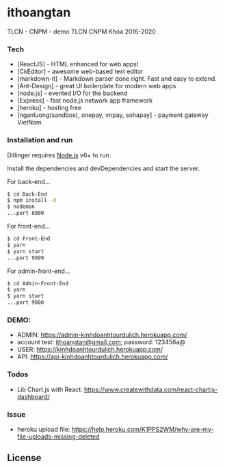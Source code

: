 # ithoangtan

TLCN - CNPM - demo TLCN CNPM Khóa 2016-2020

### Tech

- [ReactJS] - HTML enhanced for web apps!
- [CkEditor] - awesome web-based text editor
- [markdown-it] - Markdown parser done right. Fast and easy to extend.
- [Ant-Design] - great UI boilerplate for modern web apps
- [node.js] - evented I/O for the backend
- [Express] - fast node.js network app framework
- [heroku] - hosting free
- [nganluong(sandbox), onepay, vnpay, sohapay] - payment gateway VietNam

### Installation and run

Dillinger requires [Node.js](https://nodejs.org/) v6+ to run.

Install the dependencies and devDependencies and start the server.

For back-end...

```sh
$ cd Back-End
$ npm install -d
$ nodemon
...port 8000
```

For front-end...

```sh
$ cd Front-End
$ yarn
$ yarn start
...port 9999
```

For admin-front-end...

```sh
$ cd Admin-Front-End
$ yarn
$ yarn start
...port 9000
```

### DEMO:

- ADMIN: https://admin-kinhdoanhtourdulich.herokuapp.com/
- account test: ithoangtan@gmail.com; password: 123456a@
- USER: https://kinhdoanhtourdulich.herokuapp.com/
- API: https://api-kinhdoanhtourdulich.herokuapp.com/

### Todos

- Lib Chart.js with React: https://www.createwithdata.com/react-chartjs-dashboard/

### Issue

- heroku upload file: https://help.heroku.com/K1PPS2WM/why-are-my-file-uploads-missing-deleted

## License
